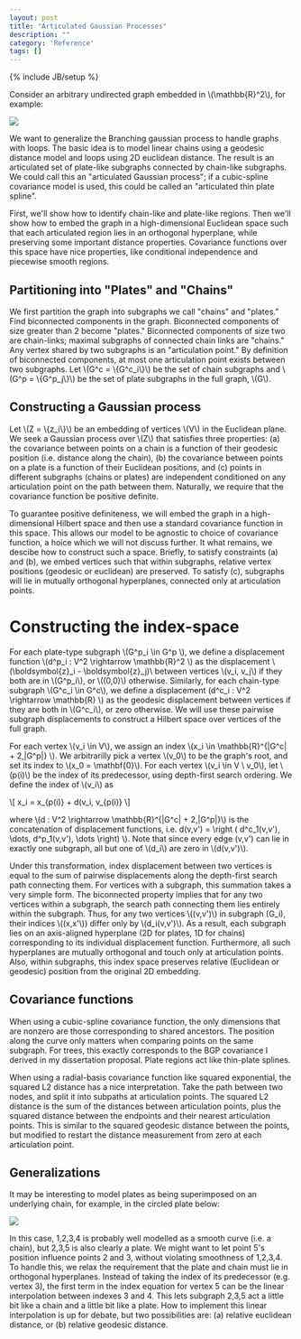 ```yaml
---
layout: post
title: "Articulated Gaussian Processes"
description: ""
category: 'Reference'
tags: []
---
```

{% include JB/setup %}

Consider an arbitrary undirected graph embedded in \\(\mathbb{R}^2\\), for example:

![]({{site.baseurl}}/img/2015-01-20-articulated_graph_1.png)

We want to generalize the Branching gaussian process to handle graphs with loops.  The basic idea is to model linear chains using a geodesic distance model and loops using 2D euclidean distance.  The result is an articulated set of plate-like subgraphs connected by  chain-like subgraphs.  We could call this an "articulated Gaussian process"; if a cubic-spline covariance model is used, this could be called an "articulated thin plate spline".   

First, we'll show how to identify chain-like and plate-like regions.  Then we'll show how to embed the graph in a high-dimensional Euclidean space such that each articulated region lies in an orthogonal hyperplane, while preserving some important distance properties.  Covariance functions over this space have nice properties, like conditional independence and piecewise smooth regions.

Partitioning into "Plates" and "Chains"
-------------------------------------

We first partition the graph into subgraphs we call "chains" and "plates."  Find biconnected components in the graph.  Biconnected components of size greater than 2 become "plates."  Biconnected components of size two are chain-links; maximal subgraphs of connected chain links are "chains."  Any vertex shared by two subgraphs is an "articulation point." By definition of biconnected components, at most one articulation point exists between two subgraphs.  Let \\(G^c = \\{G^c_i\\}\\) be the set of chain subgraphs and \\(G^p = \\{G^p_j\\}\\) be the set of plate subgraphs in the full graph, \\(G\\).

Constructing a Gaussian process
--------------------------------

Let \\(Z = \\{z_i\\}\\) be an embedding of vertices \\(V\\) in the Euclidean plane. We seek a Gaussian process over \\(Z\\) that satisfies three properties:  (a) the covariance between points on a chain is a function of their geodesic position (i.e. distance along the chain), (b) the covariance between points on a plate is a function of their Euclidean positions, and (c) points in different subgraphs (chains or plates) are independent conditioned on any articulation point on the path between them.  Naturally, we require that the covariance function be positive definite.

To guarantee positive definiteness, we will embed the graph in a high-dimensional Hilbert space and then use a standard covariance function in this space.  This allows our model to be agnostic to choice of covariance function, a hoice which we will not discuss further.  It what remains, we descibe how to construct such a space.  Briefly, to satisfy constraints (a) and (b), we embed vertices such that within subgraphs, relative vertex positions (geodesic or euclidean) are preserved.  To satisfy (c), subgraphs will lie in mutually orthogonal hyperplanes, connected only at articulation points.  

Constructing the index-space
==============================

For each plate-type subgraph \\(G\^p\_i \in G\^p \\), we define a displacement function \\(d\^p\_i : V\^2 \rightarrow \mathbb{R}\^2 \\) as the displacement \\(\boldsymbol{z}\_i - \boldsymbol{z}\_j)\\ between vertices \\(v\_i, v\_j\\) if they both are in \\(G\^p\_i\\), or \\((0,0)\\) otherwise.  Similarly, for each chain-type subgraph \\(G\^c\_i \in G\^c\\), we define a displacement \(d\^c\_i : V\^2 \rightarrow \mathbb{R} \\) as the geodesic displacement between vertices if they are both in \\(G\^c\_i\\), or zero otherwise.  We will use these pairwise subgraph displacements to construct a Hilbert space over vertices of the full graph.

For each vertex \\(v\_i \in V\\), we assign an index \\(x\_i \in \mathbb{R}\^{|G\^c| + 2\,|G\^p|} \\). We arbitrarilly pick a vertex \\(v\_0\\) to be the graph's root, and set its index to \\(x\_0 = \mathbf{0}\\).  For each vertex \\(v\_i \in V \\ v\_0\\), let \\(p(i)\\) be the index of its predecessor, using depth-first search ordering.  We define the index of \\(v\_i\\)  as

<div>
\[
x_i = x_{p(i)} + d(v_i, v_{p(i)}
\]
</div>

where \\(d : V\^2 \rightarrow \mathbb{R}\^{|G\^c| + 2\,|G\^p|}\\) is the concatenation of displacement functions, i.e. d(v,v') = \right ( d\^c\_1(v,v'), \dots, d\^p\_1(v,v'), \dots \right) \\).  Note that since every edge (v,v') can lie in exactly one subgraph, all but one of \\(d\_i\\) are zero in \\(d(v,v')\\).

Under this transformation, index displacement between two vertices is equal to the sum of pairwise displacements along the depth-first search path connecting them.  For vertices with a subgraph, this summation takes a very simple form.  The biconnected property implies that for any two vertices within a subgraph, the search path connecting them lies entirely within the subgraph.  Thus, for any two vertices \\((v,v')\\) in subgraph \(G_i\), their indices \\((x,x'\\)) differ only by \\(d_i(v,v')\\).   As a result, each subgraph lies on an axis-aligned hyperplane (2D for plates, 1D for chains) corresponding to its individual displacement function.  Furthermore, all such hyperplanes are mutually orthogonal and touch only at articulation points.  Also, within subgraphs, this index space preserves relative (Euclidean or geodesic) position from the original 2D embedding.


Covariance functions
-------------------

When using a cubic-spline covariance function, the only dimensions that are nonzero are those corresponding to shared ancestors.  The position along the curve only matters when comparing points on the same subgraph.  For trees, this exactly corresponds to the BGP covariance I derived in my dissertation proposal.  Plate regions act like thin-plate splines.

When using a radial-basis covariance function like squared exponential, the squared L2 distance has a nice interpretation.  Take the path between two nodes, and split it into subpaths at articulation points.  The squared L2 distance is the sum of the distances between articulation points, plus the squared distance between the endpoints and their nearest articulation points.  This is similar to the squared geodesic distance between the points, but modified to restart the distance measurement from zero at each articulation point.

Generalizations
------------------

It may be interesting to model plates as being superimposed on an underlying chain, for example, in the circled plate below:

![]({{site.baseurl}}/img/2015-01-20-plate_in_chain_2.png)


In this case, 1,2,3,4 is probably well modelled as a smooth curve (i.e. a chain), but 2,3,5 is also clearly a plate.   We might want to let point 5's position influence points 2 and 3, without violating smoothness of 1,2,3,4.  To handle this, we relax the requirement that the plate and chain must lie in orthogonal hyperplanes.  Instead of taking the index of its predecessor (e.g. vertex 3), the first term in the index equation for vertex 5 can be the linear interpolation between indexes 3 and 4.  This lets subgraph 2,3,5 act a little bit like a chain and a little bit like a plate.  How to implement this linear interpolation is up for debate, but two possibilities are: (a) relative euclidean distance, or (b) relative geodesic distance.  
